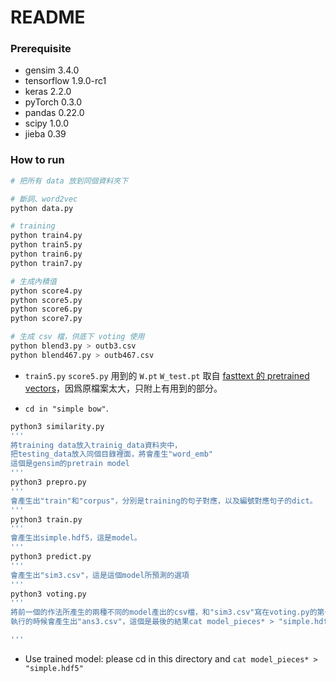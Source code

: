 README
===

### Prerequisite

* gensim 3.4.0
* tensorflow 1.9.0-rc1
* keras 2.2.0
* pyTorch 0.3.0
* pandas 0.22.0
* scipy 1.0.0
* jieba 0.39

### How to run

```bash
# 把所有 data 放到同個資料夾下

# 斷詞、word2vec
python data.py

# training
python train4.py
python train5.py
python train6.py
python train7.py

# 生成內積值
python score4.py
python score5.py
python score6.py
python score7.py

# 生成 csv 檔，供底下 voting 使用
python blend3.py > outb3.csv
python blend467.py > outb467.csv
```
* `train5.py` `score5.py`  用到的 `W.pt` `W_test.pt` 取自 [fasttext 的 pretrained vectors](https://github.com/facebookresearch/fastText/blob/master/pretrained-vectors.md)，因爲原檔案太大，只附上有用到的部分。



* ```cd in "simple bow"```.
```bash
python3 similarity.py
'''
將training data放入trainig_data資料夾中，
把testing_data放入同個目錄裡面，將會產生"word_emb"
這個是gensim的pretrain model
'''
python3 prepro.py
'''
會產生出"train"和"corpus"，分別是training的句子對應，以及編號對應句子的dict。
'''
python3 train.py
'''
會產生出simple.hdf5，這是model。
'''
python3 predict.py
'''
會產生出"sim3.csv"，這是這個model所預測的選項
'''
python3 voting.py
'''
將前一個的作法所產生的兩種不同的model產出的csv檔，和"sim3.csv"寫在voting.py的第一行，
執行的時候會產生出"ans3.csv"，這個是最後的結果cat model_pieces* > "simple.hdf5"

'''
```
* Use trained model: please cd in this directory and `cat model_pieces* > "simple.hdf5"`
